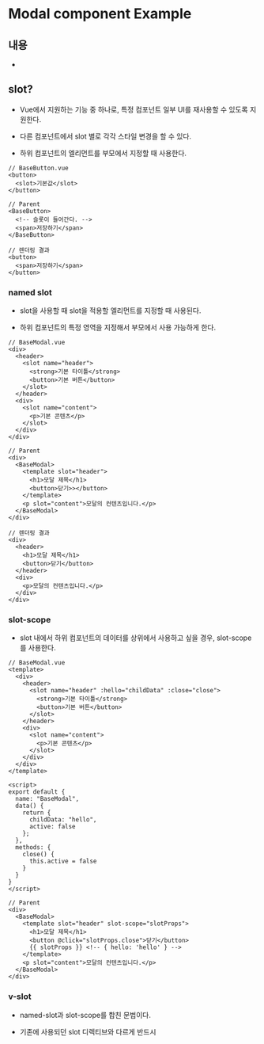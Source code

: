 # Modal component Example

## 내용

- 

## slot?

- Vue에서 지원하는 기능 중 하나로, 특정 컴포넌트 일부 UI를 재사용할 수 있도록 지원한다. 

- 다른 컴포넌트에서 slot 별로 각각 스타일 변경을 할 수 있다.

- 하위 컴포넌트의 엘리먼트를 부모에서 지정할 때 사용한다. 

~~~
// BaseButton.vue
<button>
  <slot>기본값</slot>
</button>

// Parent
<BaseButton>
  <!-- 슬롯이 들어간다. -->
  <span>저장하기</span>
</BaseButton>

// 렌더링 결과
<button>
  <span>저장하기</span>
</button>
~~~

### named slot

- slot을 사용할 때 slot을 적용할 엘리먼트를 지정할 때 사용된다.

- 하위 컴포넌트의 특정 영역을 지정해서 부모에서 사용 가능하게 한다.

~~~
// BaseModal.vue
<div>
  <header>
    <slot name="header">
      <strong>기본 타이틀</strong>
      <button>기본 버튼</button>
    </slot>
  </header>
  <div>
    <slot name="content">
      <p>기본 콘텐츠</p>
    </slot>
  </div>
</div>

// Parent
<div>
  <BaseModal>
    <template slot="header">
      <h1>모달 제목</h1>
      <button>닫기>></button>
    </template>
    <p slot="content">모달의 컨텐츠입니다.</p>
  </BaseModal>
</div>

// 렌더링 결과
<div>
  <header>
    <h1>모달 제목</h1>
    <button>닫기</button>
  </header>
  <div>
    <p>모달의 컨텐츠입니다.</p>
  </div>
</div>

~~~

### slot-scope

- slot 내에서 하위 컴포넌트의 데이터를 상위에서 사용하고 싶을 경우, slot-scope를 사용한다.

~~~
// BaseModal.vue
<template>
  <div>
    <header>
      <slot name="header" :hello="childData" :close="close">
        <strong>기본 타이틀</strong>
        <button>기본 버튼</button>
      </slot>
    </header>
    <div>
      <slot name="content">
        <p>기본 콘텐츠</p>
      </slot>
    </div>
  </div>
</template>

<script>
export default {
  name: "BaseModal",
  data() {
    return {
      childData: "hello",
      active: false
    };
  },
  methods: {
    close() {
      this.active = false
    }
  }
}
</script>

// Parent
<div>
  <BaseModal>
    <template slot="header" slot-scope="slotProps">
      <h1>모달 제목</h1>
      <button @click="slotProps.close">닫기</button>
      {{ slotProps }} <!-- { hello: 'hello' } -->
    </template>
    <p slot="content">모달의 컨텐츠입니다.</p>
  </BaseModal>
</div>
~~~

### v-slot

- named-slot과 slot-scope를 합친 문법이다.

- 기존에 사용되던 slot 디렉티브와 다르게 반드시 <template> 태그가 추가되어야 한다.

~~~
<div>
  <BaseModal>
    <template v-slot:header="slotProps">
      <h1>모달 제목</h1>
      <button @click="slotProps.close">닫기</button>
      {{ slotProps }}  
      <!-- {hello: 'hello} -->
    </template>
    <template v-slot:content>
      <p>모달의 컨텐츠입니다.</p>
    </template>
  </BaseModal>
</div>
~~~ 

### 참고

- https://kr.vuejs.org/v2/examples/modal.html

- https://velog.io/@ashnamuh/Vue-slot-%EB%B0%8F-v-slot-%EC%82%AC%EC%9A%A9%EB%B2%95